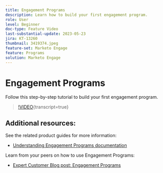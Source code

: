 ```yaml
---
title: Engagement Programs
description: Learn how to build your first engagement program.
role: User
level: Beginner
doc-type: Feature Video
last-substantial-update: 2023-05-23
jira: KT-13260
thumbnail: 3419374.jpeg
feature-set: Marketo Engage
feature: Programs
solution: Marketo Engage
---
```

# Engagement Programs

Follow this step-by-step tutorial to build your first engagement program.

>[!VIDEO](https://video.tv.adobe.com/v/3419374/?learn=on){transcript=true}

## Additional resources:

See the related product guides for more information:
* [Understanding Engagement Programs documentation](https://experienceleague.adobe.com/docs/marketo/using/product-docs/email-marketing/drip-nurturing/creating-an-engagement-program/understanding-engagement-programs.html?lang=en)

Learn from your peers on how to use Engagement Programs:
* [Expert Customer Blog post: Engagement Programs](https://nation.marketo.com/t5/product-blogs/marketo-success-series-engagement-programs/ba-p/301712)
